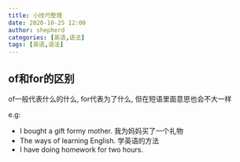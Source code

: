 ```yaml
---
title: 小技巧整理
date: 2020-10-25 12:00
author: shepherd
categories: [英语,语法]
tags: [英语,语法] 
---
```


## of和for的区别

of一般代表什么的什么, for代表为了什么, 但在短语里面意思也会不大一样

e.g:

- I bought a gift formy mother. 我为妈妈买了一个礼物
- The ways of learning English. 学英语的方法
- I have doing homework for two hours.